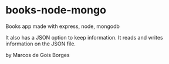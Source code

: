 # books-node-mongo
Books app made with express, node, mongodb

It also has a JSON option to keep information. It reads and writes information on the JSON file.

by Marcos de Gois Borges
